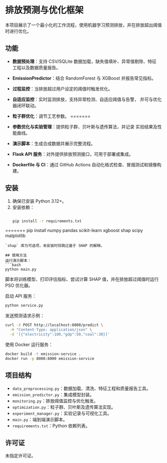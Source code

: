 # 排放预测与优化框架

本项目展示了一个最小化的工作流程，使用机器学习预测排放，并在排放超出阈值时进行优化。

## 功能
- **数据预处理**：支持 CSV/SQLite 数据加载，缺失值填补、异常值剔除、特征
  工程以及数据质量报告。
- **EmissionPredictor**：结合 RandomForest 与 XGBoost 并报告常见指标。
- **过程监控**：当排放超过用户设定的阈值时触发优化。

- **自适应监控**：实时监测排放，支持异常检测、自适应阈值与告警，
  并可与优化器闭环联动。
- **粒子群优化**：调节工艺参数。
=======
- **参数优化与实验管理**：提供粒子群、贝叶斯与遗传算法，并记录
  实验结果及性能曲线。

- **演示脚本**：生成合成数据并展示完整流程。
- **Flask API 服务**：对外提供排放预测接口，可用于部署或集成。
- **Dockerfile 与 CI**：通过 GitHub Actions 自动化格式检查、冒烟测试和镜像构建。

## 安装
1. 确保已安装 Python 3.12+。
2. 安装依赖：
   ```bash

   pip install -r requirements.txt
=======
   pip install numpy pandas scikit-learn xgboost shap scipy matplotlib

   ```
   `shap` 库为可选项，未安装时将跳过基于 SHAP 的解释。

## 使用方法
运行演示脚本：
```bash
python main.py
```
脚本将训练模型、打印评估指标、尝试计算 SHAP 值，并在排放超过阈值时运行 PSO 优化器。

启动 API 服务：
```bash
python service.py
```
发送预测请求示例：
```bash
curl -X POST http://localhost:8000/predict \
  -H "Content-Type: application/json" \
  -d '[{"electricity":100,"gdp":50,"coal":30}]'
```

使用 Docker 运行服务：
```bash
docker build -t emission-service .
docker run -p 8000:8000 emission-service
```

## 项目结构
- `data_preprocessing.py`：数据加载、清洗、特征工程和质量报告工具。
- `emission_predictor.py`：集成模型封装。
- `monitoring.py`：排放阈值监控与优化触发。
- `optimization.py`：粒子群、贝叶斯及遗传算法实现。
- `experiment_manager.py`：实验记录与可视化工具。
- `main.py`：端到端演示脚本。
- `requirements.txt`：Python 依赖列表。

## 许可证
未指定许可证。
